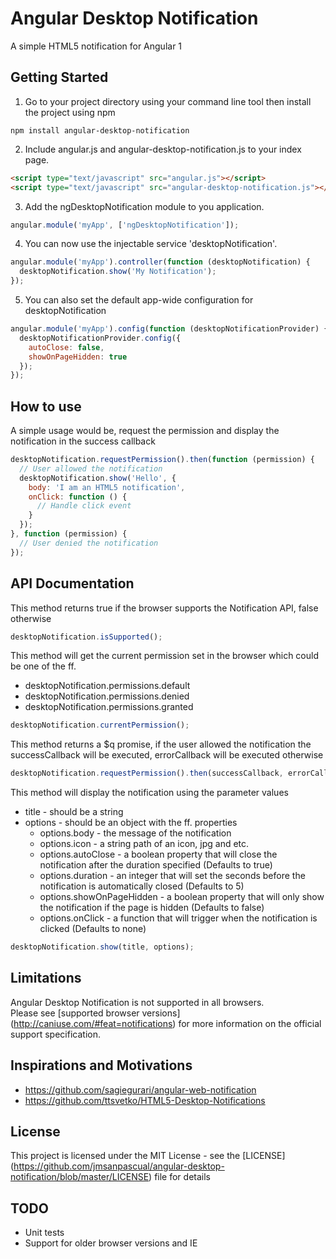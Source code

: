 # Angular Desktop Notification
A simple HTML5 notification for Angular 1

## Getting Started
1. Go to your project directory using your command line tool then install the project using npm
 
  ```shell
  npm install angular-desktop-notification
  ```
2. Include angular.js and angular-desktop-notification.js to your index page.

  ```html
  <script type="text/javascript" src="angular.js"></script>
  <script type="text/javascript" src="angular-desktop-notification.js"></script>
  ```
3. Add the ngDesktopNotification module to you application.
  
  ```javascript
  angular.module('myApp', ['ngDesktopNotification']);
  ```
4. You can now use the injectable service 'desktopNotification'.

  ```javascript
  angular.module('myApp').controller(function (desktopNotification) {
    desktopNotification.show('My Notification');
  });
  ```
5. You can also set the default app-wide configuration for desktopNotification

  ```javascript
  angular.module('myApp').config(function (desktopNotificationProvider) {
    desktopNotificationProvider.config({
      autoClose: false,
      showOnPageHidden: true
    });
  });
  ```

## How to use
A simple usage would be, request the permission and display the notification in the success callback
```javascript
desktopNotification.requestPermission().then(function (permission) {
  // User allowed the notification
  desktopNotification.show('Hello', {
    body: 'I am an HTML5 notification',
    onClick: function () {
      // Handle click event
    }
  });
}, function (permission) {
  // User denied the notification
});
```

## API Documentation

This method returns true if the browser supports the Notification API, false otherwise
```javascript
desktopNotification.isSupported();
```

This method will get the current permission set in the browser which could be one of the ff.
- desktopNotification.permissions.default
- desktopNotification.permissions.denied
- desktopNotification.permissions.granted
```javascript
desktopNotification.currentPermission();
```

This method returns a $q promise, if the user allowed the notification the successCallback will be executed, errorCallback will be executed otherwise
```javascript
desktopNotification.requestPermission().then(successCallback, errorCallback);
```

This method will display the notification using the parameter values
- title - should be a string
- options - should be an object with the ff. properties
  - options.body - the message of the notification
  - options.icon - a string path of an icon, jpg and etc.
  - options.autoClose - a boolean property that will close the notification after the duration specified (Defaults to true)
  - options.duration - an integer that will set the seconds before the notification is automatically closed (Defaults to 5)
  - options.showOnPageHidden - a boolean property that will only show the notification if the page is hidden (Defaults to false)
  - options.onClick - a function that will trigger when the notification is clicked (Defaults to none)
```javascript
desktopNotification.show(title, options);
```

## Limitations
Angular Desktop Notification is not supported in all browsers.  
Please see [supported browser versions] (http://caniuse.com/#feat=notifications) for more information on the official support specification.

## Inspirations and Motivations 
- https://github.com/sagiegurari/angular-web-notification
- https://github.com/ttsvetko/HTML5-Desktop-Notifications

## License
This project is licensed under the MIT License - see the [LICENSE] (https://github.com/jmsanpascual/angular-desktop-notification/blob/master/LICENSE) file for details

## TODO
- Unit tests
- Support for older browser versions and IE
